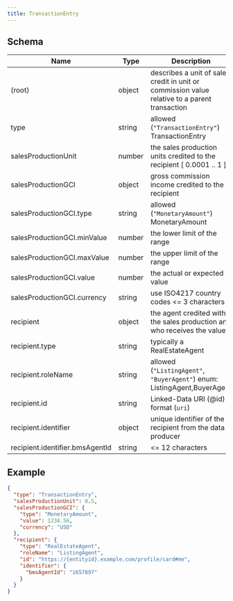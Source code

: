 ```yaml
---
title: TransactionEntry
---
```

## Schema

| Name | Type | Description |
|---|---|---|
| (root) | object | describes a unit of sales credit in unit or commission value relative to a parent transaction |
| type | string | allowed (`"TransactionEntry"`) TransactionEntry |
| salesProductionUnit | number | the sales production units credited to the recipient [ 0.0001 .. 1 ] |
| salesProductionGCI | object | gross commission income credited to the recipient |
| salesProductionGCI.type | string | allowed (`"MonetaryAmount"`) MonetaryAmount |
| salesProductionGCI.minValue | number | the lower limit of the range |
| salesProductionGCI.maxValue | number | the upper limit of the range |
| salesProductionGCI.value | number | the actual or expected value |
| salesProductionGCI.currency | string | use ISO4217 country codes <= 3 characters |
| recipient | object | the agent credited with the sales production and who receives the value |
| recipient.type | string | typically a RealEstateAgent |
| recipient.roleName | string | allowed (`"ListingAgent"`, `"BuyerAgent"`) enum: ListingAgent,BuyerAgent |
| recipient.id | string | Linked-Data URI (@id) format (`uri`) |
| recipient.identifier | object | unique identifier of the recipient from the data producer |
| recipient.identifier.bmsAgentId | string |  <= 12 characters |

## Example



```json
{
  "type": "TransactionEntry",
  "salesProductionUnit": 0.5,
  "salesProductionGCI": {
    "type": "MonetaryAmount",
    "value": 1234.56,
    "currency": "USD"
  },
  "recipient": {
    "type": "RealEstateAgent",
    "roleName": "ListingAgent",
    "id": "https://{entityid}.example.com/profile/card#me",
    "identifier": {
      "bmsAgentId": "1657897"
    }
  }
}
```
